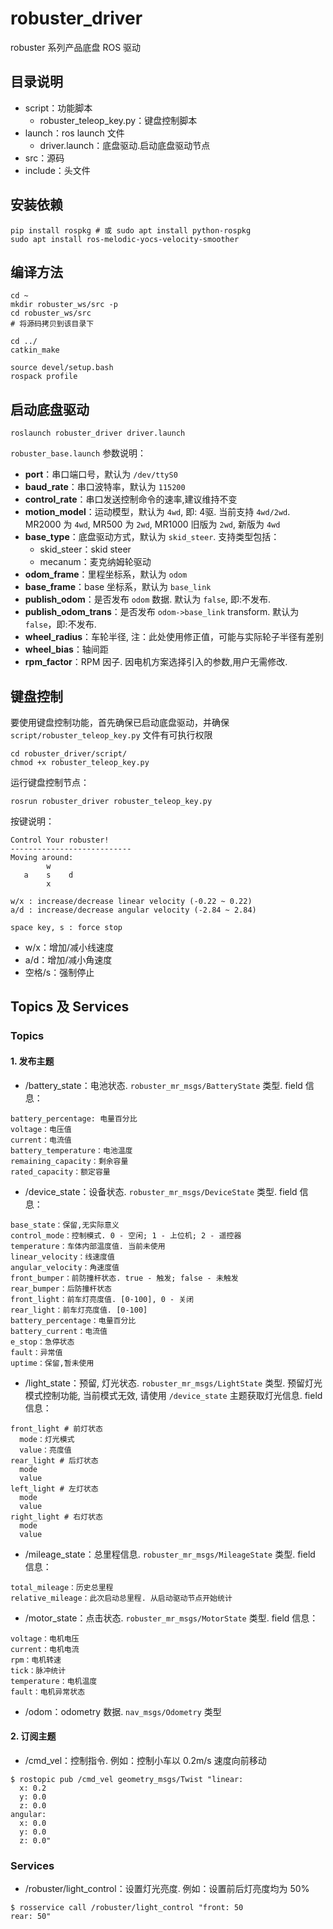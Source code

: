 # robuster_driver
robuster 系列产品底盘 ROS 驱动

## 目录说明

* script：功能脚本
  * robuster_teleop_key.py：键盘控制脚本
* launch：ros launch 文件
  * driver.launch：底盘驱动.启动底盘驱动节点
* src：源码
* include：头文件

## 安装依赖  

```
pip install rospkg # 或 sudo apt install python-rospkg
sudo apt install ros-melodic-yocs-velocity-smoother 
```

## 编译方法

```
cd ~
mkdir robuster_ws/src -p
cd robuster_ws/src 
# 将源码拷贝到该目录下

cd ../
catkin_make

source devel/setup.bash
rospack profile

```

## 启动底盘驱动

```
roslaunch robuster_driver driver.launch
```

`robuster_base.launch` 参数说明：
* **port**：串口端口号，默认为 `/dev/ttyS0` 
* **baud_rate**：串口波特率，默认为 `115200`
* **control_rate**：串口发送控制命令的速率,建议维持不变
* **motion_model**：运动模型，默认为 `4wd`, 即: 4驱. 当前支持 `4wd/2wd`. MR2000 为 `4wd`, MR500 为 `2wd`, MR1000 旧版为 `2wd`, 新版为 `4wd`  
* **base_type**：底盘驱动方式，默认为 `skid_steer`. 支持类型包括：
  * skid_steer：skid steer 
  * mecanum：麦克纳姆轮驱动 
* **odom_frame**：里程坐标系，默认为 `odom`
* **base_frame**：base 坐标系，默认为 `base_link`
* **publish_odom**：是否发布 `odom` 数据. 默认为 `false`, 即:不发布.
* **publish_odom_trans**：是否发布 `odom->base_link` transform. 默认为 `false`，即:不发布.
* **wheel_radius**：车轮半径, 注：此处使用修正值，可能与实际轮子半径有差别
* **wheel_bias**：轴间距
* **rpm_factor**：RPM 因子. 因电机方案选择引入的参数,用户无需修改.




## 键盘控制  

要使用键盘控制功能，首先确保已启动底盘驱动，并确保 `script/robuster_teleop_key.py` 文件有可执行权限

```
cd robuster_driver/script/
chmod +x robuster_teleop_key.py

```

运行键盘控制节点：  
```
rosrun robuster_driver robuster_teleop_key.py
```

按键说明：
```
Control Your robuster!
---------------------------
Moving around:
        w
   a    s    d
        x

w/x : increase/decrease linear velocity (-0.22 ~ 0.22)
a/d : increase/decrease angular velocity (-2.84 ~ 2.84)

space key, s : force stop

```

* w/x：增加/减小线速度
* a/d：增加/减小角速度
* 空格/s：强制停止

## Topics 及 Services

### Topics

#### 1. 发布主题
* /battery_state：电池状态. `robuster_mr_msgs/BatteryState` 类型. field 信息：  
```
battery_percentage: 电量百分比
voltage：电压值
current：电流值
battery_temperature：电池温度
remaining_capacity：剩余容量
rated_capacity：额定容量
```

* /device_state：设备状态. `robuster_mr_msgs/DeviceState` 类型. field 信息：  
```
base_state：保留,无实际意义
control_mode：控制模式. 0 - 空闲; 1 - 上位机; 2 - 遥控器
temperature：车体内部温度值. 当前未使用
linear_velocity：线速度值
angular_velocity：角速度值
front_bumper：前防撞杆状态. true - 触发; false - 未触发
rear_bumper：后防撞杆状态
front_light：前车灯亮度值. [0-100], 0 - 关闭 
rear_light：前车灯亮度值. [0-100]
battery_percentage：电量百分比
battery_current：电流值
e_stop：急停状态
fault：异常值
uptime：保留,暂未使用

```

* /light_state：预留, 灯光状态. `robuster_mr_msgs/LightState` 类型. 预留灯光模式控制功能, 当前模式无效, 请使用 `/device_state` 主题获取灯光信息. field 信息：  
```
front_light # 前灯状态
  mode：灯光模式
  value：亮度值
rear_light # 后灯状态
  mode
  value
left_light # 左灯状态
  mode
  value
right_light # 右灯状态
  mode
  value
```

* /mileage_state：总里程信息. `robuster_mr_msgs/MileageState` 类型. field 信息：  
```
total_mileage：历史总里程
relative_mileage：此次启动总里程. 从启动驱动节点开始统计
```

* /motor_state：点击状态. `robuster_mr_msgs/MotorState` 类型. field 信息：  
```
voltage：电机电压
current：电机电流
rpm：电机转速
tick：脉冲统计
temperature：电机温度
fault：电机异常状态
```

* /odom：odometry 数据. `nav_msgs/Odometry` 类型

#### 2. 订阅主题

* /cmd_vel：控制指令. 例如：控制小车以 0.2m/s 速度向前移动
```
$ rostopic pub /cmd_vel geometry_msgs/Twist "linear:
  x: 0.2
  y: 0.0
  z: 0.0
angular:
  x: 0.0
  y: 0.0
  z: 0.0"
```

### Services

* /robuster/light_control：设置灯光亮度. 例如：设置前后灯亮度均为 50%   
```
$ rosservice call /robuster/light_control "front: 50
rear: 50"
```
